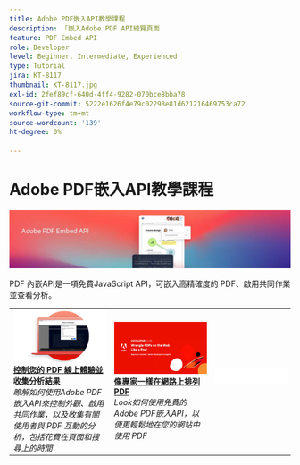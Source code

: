```yaml
---
title: Adobe PDF嵌入API教學課程
description: 「嵌入Adobe PDF API總覽頁面
feature: PDF Embed API
role: Developer
level: Beginner, Intermediate, Experienced
type: Tutorial
jira: KT-8117
thumbnail: KT-8117.jpg
exl-id: 2fef89cf-640d-4ff4-9282-070bce8bba78
source-git-commit: 5222e1626f4e79c02298e81d621216469753ca72
workflow-type: tm+mt
source-wordcount: '139'
ht-degree: 0%

---
```


# Adobe PDF嵌入API教學課程

![PDF 嵌入API橫幅](../assets/pdfembedhero.jpg)

PDF 內嵌API是一項免費JavaScript API，可嵌入高精確度的 PDF、啟用共同作業並查看分析。

<table style="table-layout:fixed">
<tr>
 <td>
   <a href="controlpdfexperience.md">
      <img alt="控制您的 PDF 線上體驗並收集分析結果" src="assets/ControlPDF_thumb.png" />
   </a>
    <div>
   <a href="controlpdfexperience.md"><strong>控制您的 PDF 線上體驗並收集分析結果</strong></a>
    </div>
    <em>瞭解如何使用Adobe PDF嵌入API來控制外觀、啟用共同作業，以及收集有關使用者與 PDF 互動的分析，包括花費在頁面和搜尋上的時間</em>
    <br>
  </td>
  <td>
   <a href="https://experienceleague.adobe.com/docs/adobe-developers-live-events/events/2021/oct2021/pdf-embed-api.html">
      <img alt="像專家一樣在網路上排列 PDF" src="assets/Wrangle_1280.png" />
   </a>
    <div>
   <a href="https://experienceleague.adobe.com/docs/adobe-developers-live-events/events/2021/oct2021/pdf-embed-api.html"><strong>像專家一樣在網路上排列 PDF</strong></a>
    </div>
    <em>Look如何使用免費的Adobe PDF嵌入API，以便更輕鬆地在您的網站中使用 PDF</em>
    <br>
  </td>
  <td>
    <img alt="間隔" src="../assets/WhiteBanner_Placeholder.png" />
    <div>
    <br>
  </td>
</tr>
</table>

